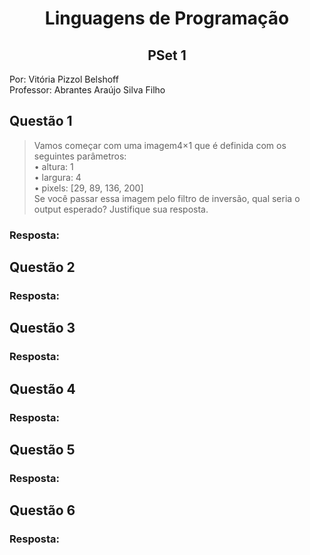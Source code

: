 <div align="center">
  
  # Linguagens de Programação
  ## PSet 1
  
</div>
  
Por: Vitória Pizzol Belshoff </br>
Professor: Abrantes Araújo Silva Filho </br>

## Questão 1
> Vamos começar com uma imagem4×1 que é definida com os seguintes parâmetros: </br>
• altura: 1 </br>
• largura: 4 </br>
• pixels: [29, 89, 136, 200] </br>
Se você passar essa imagem pelo filtro de inversão, qual seria o
output esperado? Justifique sua resposta.</br>
### Resposta: 

## Questão 2
> 
### Resposta: 

## Questão 3
> 
### Resposta: 

## Questão 4
> 
### Resposta: 

## Questão 5
> 
### Resposta: 

## Questão 6
> 
### Resposta: 



